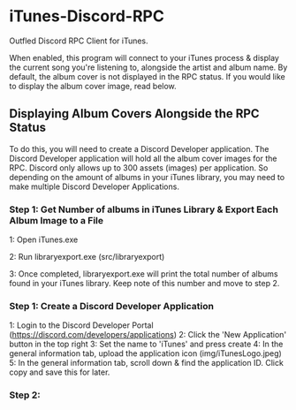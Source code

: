 # iTunes-Discord-RPC

Outfled Discord RPC Client for iTunes.

When enabled, this program will connect to your iTunes process & display the current song you're listening to, alongside the artist and album name.
By default, the album cover is not displayed in the RPC status. If you would like to display the album cover image, read below.

## Displaying Album Covers Alongside the RPC Status

To do this, you will need to create a Discord Developer application.
The Discord Developer application will hold all the album cover images for the RPC.
Discord only allows up to 300 assets (images) per application. So depending on the amount of albums in your iTunes library, you may need to make multiple Discord Developer Applications.


### Step 1: Get Number of albums in iTunes Library & Export Each Album Image to a File

1: Open iTunes.exe

2: Run libraryexport.exe (src/libraryexport)

3: Once completed, libraryexport.exe will print the total number of albums found in your iTunes library. Keep note of this number and move to step 2.

### Step 1: Create a Discord Developer Application

1: Login to the Discord Developer Portal (https://discord.com/developers/applications)
2: Click the 'New Application' button in the top right
3: Set the name to 'iTunes' and press create
4: In the general information tab, upload the application icon (img/iTunesLogo.jpeg)
5: In the general information tab, scroll down & find the application ID. Click copy and save this for later.







### Step 2: 
